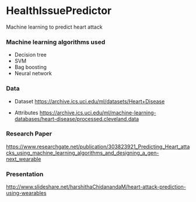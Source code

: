 # HealthIssuePredictor
Machine learning to predict heart attack


### Machine learning algorithms used
+ Decision tree
+ SVM
+ Bag boosting
+ Neural network


### Data

+ Dataset
https://archive.ics.uci.edu/ml/datasets/Heart+Disease


+ Attributes
https://archive.ics.uci.edu/ml/machine-learning-databases/heart-disease/processed.cleveland.data

### Research Paper

https://www.researchgate.net/publication/303823921_Predicting_Heart_attacks_using_machine_learning_algorithms_and_designing_a_gen-next_wearable

### Presentation

http://www.slideshare.net/harshithaChidanandaM/heart-attack-prediction-using-wearables



